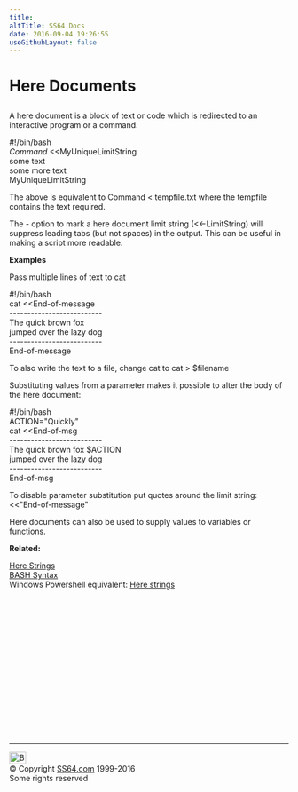 ```yaml
---
title:
altTitle: SS64 Docs
date: 2016-09-04 19:26:55
useGithubLayout: false
---
```

<!-- #EndLibraryItem --><h1>
Here Documents </h1>
<p> A here document is a block of  text or code which is redirected to an interactive program or a command.</p>
<p class="code">#!/bin/bash<br>
<i>Command</i> &lt;&lt;MyUniqueLimitString<br> 
some text<br>
some more text
<br>
MyUniqueLimitString</p>
<p>The above is equivalent to <span class="code">Command &lt; tempfile.txt</span> where the tempfile contains the text required. </p>
<p>The <span class="code">-</span> option to mark a here document limit string (<span class="code">&lt;&lt;-LimitString</span>) will suppress leading tabs (but not spaces) in the output. This can be useful in making a script more readable.</p>
<p><b>Examples</b></p>
<p>Pass multiple lines of text to  <a href="cat.html">cat</a> </p>
<p class="code">#!/bin/bash<br>
cat &lt;&lt;End-of-message<br>
--------------------------<br>
The quick brown fox <br> 
jumped over the lazy dog
<br>
--------------------------<br>
End-of-message</p>
<p>To also write the text to a file,  change  <span class="code">cat</span> to <span class="code">cat &gt; $filename</span></p>
<p>Substituting values from  a parameter makes it possible to alter the body of the here document:</p>
<p class="code">#!/bin/bash<br>
ACTION="Quickly"<br>
cat &lt;&lt;End-of-msg<br>
--------------------------<br>
The quick brown fox $ACTION<br>
jumped over the lazy dog <br>
--------------------------<br>
End-of-msg</p>
<p>To disable parameter substitution put quotes around the limit string: <span class="code">&lt;&lt;"End-of-message</span>"</p>
<p>Here documents can also be used to supply values to variables or functions. </p>
<p> <b>Related:</b></p>
<p><a href="syntax-here-string.html">Here Strings</a><br>
<a href="syntax.html">BASH Syntax</a><br>
Windows Powershell equivalent:  <a href="../ps/syntax-esc.html#here">Here strings</a></p><!-- #BeginLibraryItem "/Library/foot_bash.lbi" --><p>
<!-- bash300 -->
<ins class="adsbygoogle" style="display:inline-block;width:300px;height:250px" data-ad-client="ca-pub-6140977852749469" data-ad-slot="4615356305"></ins>
<script>
(adsbygoogle = window.adsbygoogle || []).push({});
</script></p>
<hr>
<div id="bl" class="footer"><a href="syntax-here.html#"><img src="../images/top.png" width="30" height="22" alt="Back to the Top"></a></div>
<div id="br" class="footer, tagline">© Copyright <a href="../index.html">SS64.com</a> 1999-2016<br>
Some rights reserved</div><!-- #EndLibraryItem -->
